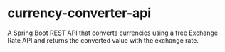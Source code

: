 # currency-converter-api
A Spring Boot REST API that converts currencies using a free Exchange Rate API and returns the converted value with the exchange rate.

